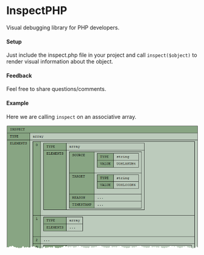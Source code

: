 InspectPHP
==========
Visual debugging library for PHP developers.

#### Setup
Just include the inspect.php file in your project and call ```inspect($object)``` to render visual information about the object.

#### Feedback
Feel free to share questions/comments.

#### Example
Here we are calling ```inspect``` on an associative array.

![Array Example](https://raw.githubusercontent.com/CraicOverflow89/InspectPHP/master/example/array.png "Array Example")
